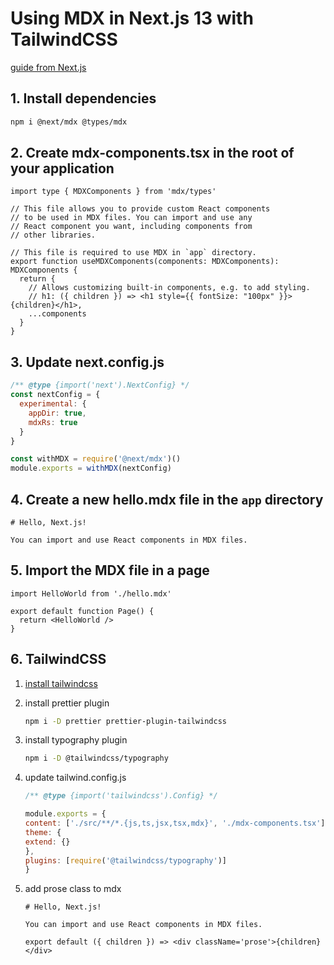 # Using MDX in Next.js 13 with TailwindCSS

[guide from Next.js](https://beta.nextjs.org/docs/guides/mdx)

## 1. Install dependencies

```bash
npm i @next/mdx @types/mdx
```

## 2. Create mdx-components.tsx in the root of your application

```tsx
import type { MDXComponents } from 'mdx/types'

// This file allows you to provide custom React components
// to be used in MDX files. You can import and use any
// React component you want, including components from
// other libraries.

// This file is required to use MDX in `app` directory.
export function useMDXComponents(components: MDXComponents): MDXComponents {
  return {
    // Allows customizing built-in components, e.g. to add styling.
    // h1: ({ children }) => <h1 style={{ fontSize: "100px" }}>{children}</h1>,
    ...components
  }
}
```

## 3. Update next.config.js

```js
/** @type {import('next').NextConfig} */
const nextConfig = {
  experimental: {
    appDir: true,
    mdxRs: true
  }
}

const withMDX = require('@next/mdx')()
module.exports = withMDX(nextConfig)
```

## 4. Create a new hello.mdx file in the `app` directory

```mdx
# Hello, Next.js!

You can import and use React components in MDX files.
```

## 5. Import the MDX file in a page

```tsx
import HelloWorld from './hello.mdx'

export default function Page() {
  return <HelloWorld />
}
```

## 6. TailwindCSS

1. [install tailwindcss](https://tailwindcss.com/docs/guides/nextjs)
2. install prettier plugin

    ```bash
    npm i -D prettier prettier-plugin-tailwindcss
    ```

3. install typography plugin

    ```bash
    npm i -D @tailwindcss/typography
    ```

4. update tailwind.config.js

    ```js
    /** @type {import('tailwindcss').Config} */

    module.exports = {
    content: ['./src/**/*.{js,ts,jsx,tsx,mdx}', './mdx-components.tsx'],
    theme: {
    extend: {}
    },
    plugins: [require('@tailwindcss/typography')]
    }
    ```

5. add prose class to mdx
  
    ```mdx
    # Hello, Next.js!
    
    You can import and use React components in MDX files.

    export default ({ children }) => <div className='prose'>{children}</div>
    ```
